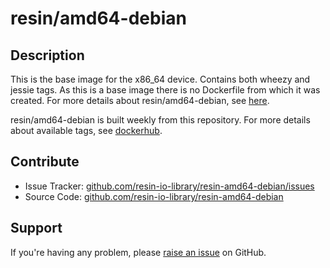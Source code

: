 # resin/amd64-debian

## Description
This is the base image for the x86_64 device. Contains both wheezy and jessie tags. As this is a base image there is no Dockerfile from which it was created. For more details about resin/amd64-debian, see [here][resin-base-images].

resin/amd64-debian is built weekly from this repository. For more details about available tags, see [dockerhub][amd64-dockerhub-link].

## Contribute

- Issue Tracker: [github.com/resin-io-library/resin-amd64-debian/issues][issue-tracker]
- Source Code: [github.com/resin-io-library/resin-amd64-debian][source-code]

## Support

If you're having any problem, please [raise an issue][issue-tracker] on GitHub.

[amd64-dockerhub-link]:https://registry.hub.docker.com/u/resin/amd64-debian/
[resin-base-images]:http://docs.resin.io/#/pages/runtime/resin-base-images.md
[source-code]:https://github.com/resin-io-library/resin-amd64-debian
[issue-tracker]:https://github.com/resin-io-library/resin-amd64-debian/issues
